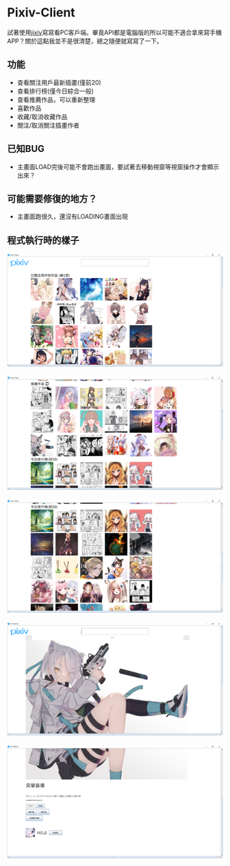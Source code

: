 # Pixiv-Client
試著使用[jixiv](https://github.com/Huanying04/jixiv)寫寫看PC客戶端。畢竟API都是電腦版的所以可能不適合拿來寫手機APP？關於這點我並不是很清楚，總之隨便就寫寫了一下。

## 功能
* 查看關注用戶最新插畫(僅前20)
* 查看排行榜(僅今日綜合一般)
* 查看推薦作品，可以重新整理
* 喜歡作品
* 收藏/取消收藏作品
* 關注/取消關注插畫作者

## 已知BUG
* 主畫面LOAD完後可能不會跑出畫面，要試著去移動視窗等視窗操作才會顯示出來？

## 可能需要修復的地方？
* 主畫面跑很久，還沒有LOADING畫面出現

## 程式執行時的樣子
![](https://github.com/Huanying04/Pixiv-Client/blob/master/images/img1.PNG)

![](https://github.com/Huanying04/Pixiv-Client/blob/master/images/img2.PNG)

![](https://github.com/Huanying04/Pixiv-Client/blob/master/images/img3.PNG)

![](https://github.com/Huanying04/Pixiv-Client/blob/master/images/img4.PNG)

![](https://github.com/Huanying04/Pixiv-Client/blob/master/images/img5.PNG)
